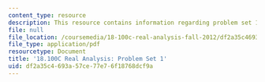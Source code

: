 ```yaml
---
content_type: resource
description: This resource contains information regarding problem set 1.
file: null
file_location: /coursemedia/18-100c-real-analysis-fall-2012/df2a35c4693a57ce77e76f18768dcf9a_MIT18_100CF12_ps1.pdf
file_type: application/pdf
resourcetype: Document
title: '18.100C Real Analysis: Problem Set 1'
uid: df2a35c4-693a-57ce-77e7-6f18768dcf9a
---
```

